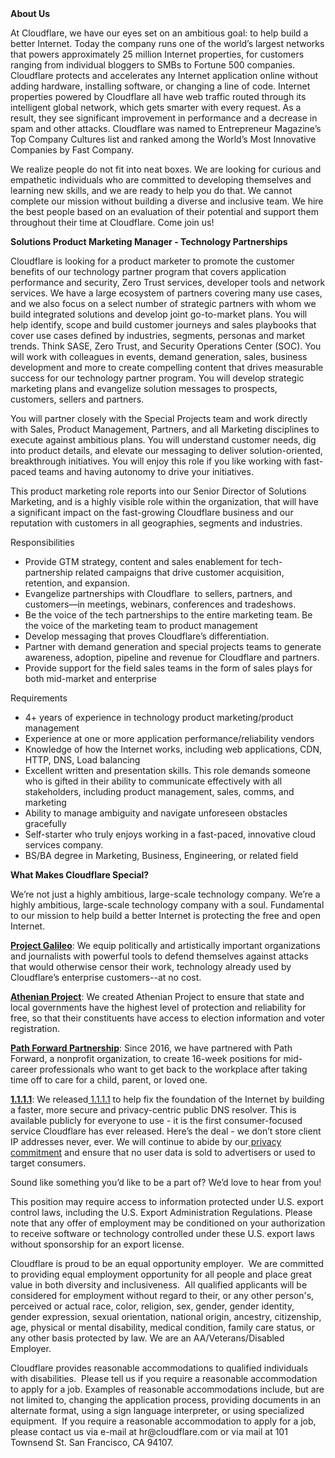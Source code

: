 <div class="content-intro">
	<div><strong>About Us</strong></div>
	<div>
		<p><span style="font-weight: 400;">At Cloudflare, we have our eyes set on an ambitious goal: to help build a better Internet. Today the company runs one of the world’s largest networks that powers approximately 25 million Internet properties, for customers ranging from individual bloggers to SMBs to Fortune 500 companies. Cloudflare protects and accelerates any Internet application online without adding hardware, installing software, or changing a line of code. Internet properties powered by Cloudflare all have web traffic routed through its intelligent global network, which gets smarter with every request. As a result, they see significant improvement in performance and a decrease in spam and other attacks. Cloudflare was named to Entrepreneur Magazine’s Top Company Cultures list and ranked among the World’s Most Innovative Companies by Fast Company.</span><span style="font-weight: 400;">&nbsp;</span></p>
		<p><span style="font-weight: 400;">We realize people do not fit into neat boxes. We are looking for curious and empathetic individuals who are committed to developing themselves and learning new skills, and we are ready to help you do that. We cannot complete our mission without building a diverse and inclusive team. We hire the best people based on an evaluation of their potential and support them throughout their time at Cloudflare. Come join us!&nbsp;</span></p>
	</div>
</div>
<p><strong>Solutions Product Marketing Manager - Technology Partnerships</strong></p>
<p>Cloudflare is looking for a product marketer to promote the customer benefits of our technology partner program that covers application performance and security, Zero Trust services, developer tools and network services. We have a large ecosystem of partners covering many use cases, and we also focus on a select number of strategic partners with whom we build integrated solutions and develop joint go-to-market plans. You will help identify, scope and build customer journeys and sales playbooks that cover use cases defined by industries, segments, personas and market trends. Think SASE, Zero Trust, and Security Operations Center (SOC). You will work with colleagues in events, demand generation, sales, business development and more to create compelling content that drives measurable success for our technology partner program. You will develop strategic marketing plans and evangelize solution messages to prospects, customers, sellers and partners.&nbsp;</p>
<p>You will partner closely with the Special Projects team and work directly with Sales, Product Management, Partners, and all Marketing disciplines to execute against ambitious plans. You will understand customer needs, dig into product details, and elevate our messaging to deliver solution-oriented, breakthrough initiatives. You will enjoy this role if you like working with fast-paced teams and having autonomy to drive your initiatives.&nbsp;</p>
<p>This product marketing role reports into our Senior Director of Solutions Marketing, and is a highly visible role within the organization, that will have a significant impact on the fast-growing Cloudflare business and our reputation with customers in all geographies, segments and industries.</p>
<p>Responsibilities</p>
<ul>
	<li>Provide GTM strategy, content and sales enablement for tech-partnership related campaigns that drive customer acquisition, retention, and expansion.</li>
	<li>Evangelize partnerships with Cloudflare&nbsp; to sellers, partners, and customers—in meetings, webinars, conferences and tradeshows.</li>
	<li>Be the voice of the tech partnerships to the entire marketing team. Be the voice of the marketing team to product management</li>
	<li>Develop messaging that proves Cloudflare’s differentiation.&nbsp;</li>
	<li>Partner with demand generation and special projects teams to generate awareness, adoption, pipeline and revenue for Cloudflare and partners.</li>
	<li>Provide support for the field sales teams in the form of sales plays for both mid-market and enterprise</li>
</ul>
<p>Requirements</p>
<ul>
	<li>4+ years of experience in technology product marketing/product management</li>
	<li>Experience at one or more application performance/reliability vendors</li>
	<li>Knowledge of how the Internet works, including web applications, CDN, HTTP, DNS, Load balancing</li>
	<li>Excellent written and presentation skills. This role demands someone who is gifted in their ability to communicate effectively with all stakeholders, including product management, sales, comms, and marketing</li>
	<li>Ability to manage ambiguity and navigate unforeseen obstacles gracefully</li>
	<li>Self-starter who truly enjoys working in a fast-paced, innovative cloud services company.</li>
	<li>BS/BA degree in Marketing, Business, Engineering, or related field</li>
</ul>
<div class="content-conclusion">
	<p><strong>What Makes Cloudflare Special?</strong></p>
	<p><span style="font-weight: 400;">We’re not just a highly ambitious, large-scale technology company. We’re a highly ambitious, large-scale technology company with a soul. Fundamental to our mission to help build a better Internet is protecting the free and open Internet.</span></p>
	<p><a href="https://blog.cloudflare.com/protecting-free-expression-online/"><strong>Project Galileo</strong></a><span style="font-weight: 400;">: We equip politically and artistically important organizations and journalists with powerful tools to defend themselves against attacks that would otherwise censor their work, technology already used by Cloudflare’s enterprise customers--at no cost.</span></p>
	<p><strong><a href="https://www.cloudflare.com/athenian/">Athenian Project</a></strong><span style="font-weight: 400;">: We created Athenian Project to ensure that state and local governments have the highest level of protection and reliability for free, so that their constituents have access to election information and voter registration.</span></p>
	<p><a href="https://blog.cloudflare.com/tag/path-forward/"><strong>Path Forward Partnership</strong></a><span style="font-weight: 400;">: Since 2016, we have partnered with Path Forward, a nonprofit organization, to create 16-week positions for mid-career professionals who want to get back to the workplace after taking time off to care for a child, parent, or loved one.</span></p>
	<p><a href="https://1.1.1.1/"><strong>1.1.1.1</strong></a><span style="font-weight: 400;">: We released</span><a href="https://1.1.1.1/"> <span style="font-weight: 400;">1.1.1.1</span></a><span style="font-weight: 400;"> to help fix the foundation of the Internet by building a faster, more secure and privacy-centric public DNS resolver. This is available publicly for everyone to use - it is the first consumer-focused service Cloudflare has ever released. Here’s the deal - we don’t store client IP addresses never, ever. We will continue to abide by our</span><a href="https://developers.cloudflare.com/1.1.1.1/privacy/public-dns-resolver"> privacy commitment</a><span style="font-weight: 400;"> and ensure that no user data is sold to advertisers or used to target consumers.</span></p>
	<p><span style="font-weight: 400;">Sound like something you’d like to be a part of? We’d love to hear from you!</span></p>
	<p><span style="font-weight: 400;">This position may require access to information protected under U.S. export control laws, including the U.S. Export Administration Regulations. Please note that any offer of employment may be conditioned on your authorization to receive software or technology controlled under these U.S. export laws without sponsorship for an export license.</span></p>
	<p><span style="font-weight: 400;">Cloudflare is proud to be an equal opportunity employer. &nbsp;We are committed to providing equal employment opportunity for all people and place great value in both diversity and inclusiveness. &nbsp;All qualified applicants will be considered for employment without regard to their, or any other person's, perceived or actual</span> <span style="font-weight: 400;">race, color, religion, sex, gender, gender identity, gender expression, sexual orientation, national origin, ancestry, citizenship, age, physical or mental disability, medical condition, family care status, or any other basis protected by law. </span><span style="font-weight: 400;">We are an AA/Veterans/Disabled Employer.</span></p>
	<p><span style="font-weight: 400;">Cloudflare provides reasonable accommodations to qualified individuals with disabilities. &nbsp;Please tell us if you require a reasonable accommodation to apply for a job. Examples of reasonable accommodations include, but are not limited to, changing the application process, providing documents in an alternate format, using a sign language interpreter, or using specialized equipment. &nbsp;If you require a reasonable accommodation to apply for a job, please contact us via e-mail at </span><span style="font-weight: 400;">hr@cloudflare.com</span><span style="font-weight: 400;"> or via mail at 101 Townsend St. San Francisco, CA 94107.</span></p>
</div>